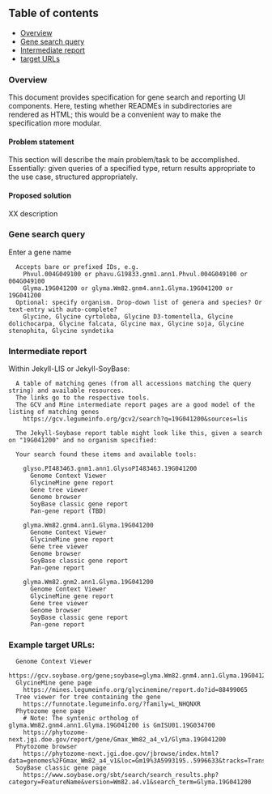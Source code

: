 ## Table of contents
 - [Overview](#overview)<br>
 - [Gene search query](#gene-search)<br>
 - [Intermediate report](#intermediate-report)<br>
 - [target URLs](#target-urls)<br>

### Overview  <a name="overview"/>

This document provides specification for gene search and reporting UI components. Here, testing whether READMEs in subdirectories are rendered as HTML; this would be a convenient way to make the specification more modular.

#### Problem statement
This section will describe the main problem/task to be accomplished. Essentially: given queries of a specified type, return results appropriate to the use case, structured appropriately.

#### Proposed solution
XX description

### Gene search query <a name="gene-search"/>
Enter a gene name
```
  Accepts bare or prefixed IDs, e.g. 
    Phvul.004G049100 or phavu.G19833.gnm1.ann1.Phvul.004G049100 or 004G049100
    Glyma.19G041200 or glyma.Wm82.gnm4.ann1.Glyma.19G041200 or 19G041200
  Optional: specify organism. Drop-down list of genera and species? Or text-entry with auto-complete?
    Glycine, Glycine cyrtoloba, Glycine D3-tomentella, Glycine dolichocarpa, Glycine falcata, Glycine max, Glycine soja, Glycine stenophita, Glycine syndetika
```

### Intermediate report <a name="intermediate-report"/>
Within Jekyll-LIS or Jekyll-SoyBase:
```
  A table of matching genes (from all accessions matching the query string) and available resources.
  The links go to the respective tools.
  The GCV and Mine intermediate report pages are a good model of the listing of matching genes
    https://gcv.legumeinfo.org/gcv2/search?q=19G041200&sources=lis
    
  The Jekyll-Soybase report table might look like this, given a search on "19G041200" and no organism specified:
  
  Your search found these items and available tools:

    glyso.PI483463.gnm1.ann1.GlysoPI483463.19G041200
      Genome Context Viewer
      GlycineMine gene report
      Gene tree viewer
      Genome browser
      SoyBase classic gene report
      Pan-gene report (TBD)

    glyma.Wm82.gnm4.ann1.Glyma.19G041200
      Genome Context Viewer
      GlycineMine gene report
      Gene tree viewer
      Genome browser
      SoyBase classic gene report
      Pan-gene report

    glyma.Wm82.gnm2.ann1.Glyma.19G041200
      Genome Context Viewer
      GlycineMine gene report
      Gene tree viewer
      Genome browser
      SoyBase classic gene report
      Pan-gene report
```

### Example target URLs: <a name="target-urls"/>
```
  Genome Context Viewer
    https://gcv.soybase.org/gene;soybase=glyma.Wm82.gnm4.ann1.Glyma.19G041200
  GlycineMine gene page
    https://mines.legumeinfo.org/glycinemine/report.do?id=88499065
  Tree viewer for tree containing the gene
    https://funnotate.legumeinfo.org/?family=L_NHQNXR
  Phytozome gene page
    # Note: The syntenic ortholog of glyma.Wm82.gnm4.ann1.Glyma.19G041200 is GmISU01.19G034700
    https://phytozome-next.jgi.doe.gov/report/gene/Gmax_Wm82_a4_v1/Glyma.19G041200
  Phytozome browser
    https://phytozome-next.jgi.doe.gov/jbrowse/index.html?data=genomes%2FGmax_Wm82_a4_v1&loc=Gm19%3A5993195..5996633&tracks=Transcripts%2CAlt_Transcripts%2CPASA_assembly%2CBlastx_protein%2CBlatx_Fabidae&highlight=
  SoyBase classic gene page
    https://www.soybase.org/sbt/search/search_results.php?category=FeatureName&version=Wm82.a4.v1&search_term=Glyma.19G041200
```
